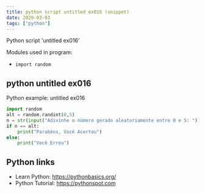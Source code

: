```yaml
---
title: python script untitled ex016 (snippet)
date: 2020-03-03
tags: ["python"]
---
```

Python script 'untitled ex016'


Modules used in program: 
* `import random`

## python untitled ex016

Python example: untitled ex016

```python
import random
alt = random.randint(0,5)
n = str(input("Adivinhe o número gerado aleatoriamente entre 0 e 5: "))
if n == alt:
    print("Parabéns, Você Acertou")
else:
    print("Você Errou")

```

## Python links

- Learn Python: https://pythonbasics.org/
- Python Tutorial: https://pythonspot.com
